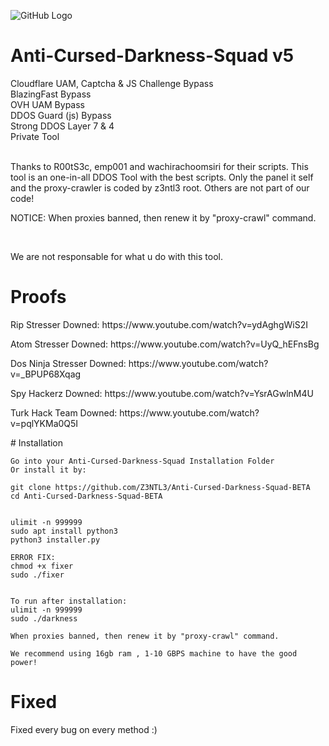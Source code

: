![GitHub Logo](https://cdn.discordapp.com/attachments/716776722070110291/848289725471391854/20210529_220005.jpg)<br>
# Anti-Cursed-Darkness-Squad v5
Cloudflare UAM, Captcha & JS Challenge Bypass<br>BlazingFast Bypass<br>OVH UAM Bypass<br>DDOS Guard (js) Bypass<br>Strong DDOS Layer 7 & 4<br>Private Tool<br><br><p> Thanks to R00tS3c, emp001  and wachirachoomsiri for their scripts. This tool is an one-in-all DDOS Tool with the best scripts. Only the panel it self and the proxy-crawler is coded by z3ntl3 root. Others are not part of our code!
 
<p> NOTICE: When proxies banned, then renew it by "proxy-crawl" command.</p>
<br><p>We are not responsable for what u do with this tool.

# Proofs
<p> Rip Stresser Downed: https://www.youtube.com/watch?v=ydAghgWiS2I </p>
<p> Atom Stresser Downed: https://www.youtube.com/watch?v=UyQ_hEFnsBg</p>
<p> Dos Ninja Stresser Downed: https://www.youtube.com/watch?v=_BPUP68Xqag</p>
<p> Spy Hackerz Downed: https://www.youtube.com/watch?v=YsrAGwlnM4U</p>
<p> Turk Hack Team Downed: https://www.youtube.com/watch?v=pqlYKMa0Q5I</p>
# Installation

    Go into your Anti-Cursed-Darkness-Squad Installation Folder
    Or install it by:
    
    git clone https://github.com/Z3NTL3/Anti-Cursed-Darkness-Squad-BETA
    cd Anti-Cursed-Darkness-Squad-BETA
   
    
    ulimit -n 999999
    sudo apt install python3
    python3 installer.py
 
    ERROR FIX:
    chmod +x fixer
    sudo ./fixer
    
    
    To run after installation:
    ulimit -n 999999
    sudo ./darkness
    
    When proxies banned, then renew it by "proxy-crawl" command.
    
    We recommend using 16gb ram , 1-10 GBPS machine to have the good power! 


# Fixed
Fixed every bug on every method :)
  
